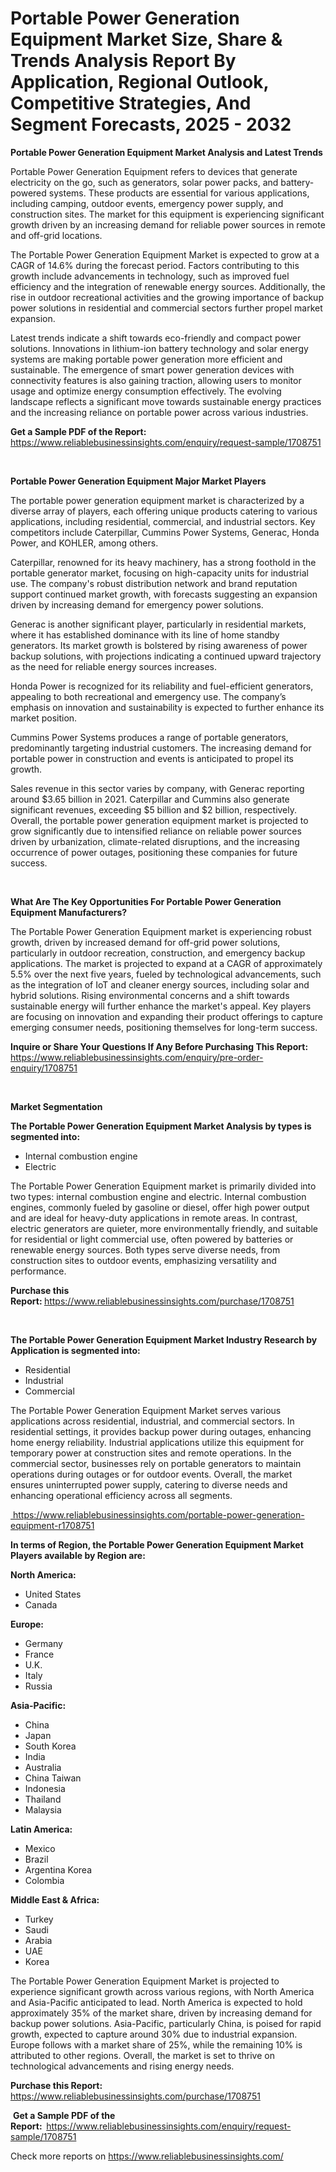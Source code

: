 <p><h1>Portable Power Generation Equipment Market Size, Share & Trends Analysis Report By Application, Regional Outlook, Competitive Strategies, And Segment Forecasts, 2025 - 2032</h1></p><p><strong>Portable Power Generation Equipment Market Analysis and Latest Trends</strong></p>
<p><p>Portable Power Generation Equipment refers to devices that generate electricity on the go, such as generators, solar power packs, and battery-powered systems. These products are essential for various applications, including camping, outdoor events, emergency power supply, and construction sites. The market for this equipment is experiencing significant growth driven by an increasing demand for reliable power sources in remote and off-grid locations. </p><p>The Portable Power Generation Equipment Market is expected to grow at a CAGR of 14.6% during the forecast period. Factors contributing to this growth include advancements in technology, such as improved fuel efficiency and the integration of renewable energy sources. Additionally, the rise in outdoor recreational activities and the growing importance of backup power solutions in residential and commercial sectors further propel market expansion. </p><p>Latest trends indicate a shift towards eco-friendly and compact power solutions. Innovations in lithium-ion battery technology and solar energy systems are making portable power generation more efficient and sustainable. The emergence of smart power generation devices with connectivity features is also gaining traction, allowing users to monitor usage and optimize energy consumption effectively. The evolving landscape reflects a significant move towards sustainable energy practices and the increasing reliance on portable power across various industries.</p></p>
<p><strong>Get a Sample PDF of the Report:&nbsp;</strong> <a href="https://www.reliablebusinessinsights.com/enquiry/request-sample/1708751?utm_campaign=3032&utm_medium=2&utm_source=Github&utm_content=ia&utm_term=27032025&utm_id=portable-power-generation-equipment">https://www.reliablebusinessinsights.com/enquiry/request-sample/1708751</a></p>
<p>&nbsp;</p>
<p><strong>Portable Power Generation Equipment Major Market Players</strong></p>
<p><p>The portable power generation equipment market is characterized by a diverse array of players, each offering unique products catering to various applications, including residential, commercial, and industrial sectors. Key competitors include Caterpillar, Cummins Power Systems, Generac, Honda Power, and KOHLER, among others. </p><p>Caterpillar, renowned for its heavy machinery, has a strong foothold in the portable generator market, focusing on high-capacity units for industrial use. The company's robust distribution network and brand reputation support continued market growth, with forecasts suggesting an expansion driven by increasing demand for emergency power solutions.</p><p>Generac is another significant player, particularly in residential markets, where it has established dominance with its line of home standby generators. Its market growth is bolstered by rising awareness of power backup solutions, with projections indicating a continued upward trajectory as the need for reliable energy sources increases.</p><p>Honda Power is recognized for its reliability and fuel-efficient generators, appealing to both recreational and emergency use. The company’s emphasis on innovation and sustainability is expected to further enhance its market position.</p><p>Cummins Power Systems produces a range of portable generators, predominantly targeting industrial customers. The increasing demand for portable power in construction and events is anticipated to propel its growth.</p><p>Sales revenue in this sector varies by company, with Generac reporting around $3.65 billion in 2021. Caterpillar and Cummins also generate significant revenues, exceeding $5 billion and $2 billion, respectively. Overall, the portable power generation equipment market is projected to grow significantly due to intensified reliance on reliable power sources driven by urbanization, climate-related disruptions, and the increasing occurrence of power outages, positioning these companies for future success.</p></p>
<p>&nbsp;</p>
<p><strong>What Are The Key Opportunities For Portable Power Generation Equipment Manufacturers?</strong></p>
<p><p>The Portable Power Generation Equipment market is experiencing robust growth, driven by increased demand for off-grid power solutions, particularly in outdoor recreation, construction, and emergency backup applications. The market is projected to expand at a CAGR of approximately 5.5% over the next five years, fueled by technological advancements, such as the integration of IoT and cleaner energy sources, including solar and hybrid solutions. Rising environmental concerns and a shift towards sustainable energy will further enhance the market's appeal. Key players are focusing on innovation and expanding their product offerings to capture emerging consumer needs, positioning themselves for long-term success.</p></p>
<p><strong>Inquire or Share Your Questions If Any Before Purchasing This Report:</strong> <a href="https://www.reliablebusinessinsights.com/enquiry/pre-order-enquiry/1708751?utm_campaign=3032&utm_medium=2&utm_source=Github&utm_content=ia&utm_term=27032025&utm_id=portable-power-generation-equipment">https://www.reliablebusinessinsights.com/enquiry/pre-order-enquiry/1708751</a></p>
<p>&nbsp;</p>
<p><strong>Market Segmentation</strong></p>
<p><strong>The Portable Power Generation Equipment Market Analysis by types is segmented into:</strong></p>
<p><ul><li>Internal combustion engine</li><li>Electric</li></ul></p>
<p><p>The Portable Power Generation Equipment market is primarily divided into two types: internal combustion engine and electric. Internal combustion engines, commonly fueled by gasoline or diesel, offer high power output and are ideal for heavy-duty applications in remote areas. In contrast, electric generators are quieter, more environmentally friendly, and suitable for residential or light commercial use, often powered by batteries or renewable energy sources. Both types serve diverse needs, from construction sites to outdoor events, emphasizing versatility and performance.</p></p>
<p><strong>Purchase this Report:&nbsp;</strong><a href="https://www.reliablebusinessinsights.com/purchase/1708751?utm_campaign=3032&utm_medium=2&utm_source=Github&utm_content=ia&utm_term=27032025&utm_id=portable-power-generation-equipment">https://www.reliablebusinessinsights.com/purchase/1708751</a></p>
<p>&nbsp;</p>
<p><strong>The Portable Power Generation Equipment Market Industry Research by Application is segmented into:</strong></p>
<p><ul><li>Residential</li><li>Industrial</li><li>Commercial</li></ul></p>
<p><p>The Portable Power Generation Equipment Market serves various applications across residential, industrial, and commercial sectors. In residential settings, it provides backup power during outages, enhancing home energy reliability. Industrial applications utilize this equipment for temporary power at construction sites and remote operations. In the commercial sector, businesses rely on portable generators to maintain operations during outages or for outdoor events. Overall, the market ensures uninterrupted power supply, catering to diverse needs and enhancing operational efficiency across all segments.</p></p>
<p><a href="https://www.reliablebusinessinsights.com/portable-power-generation-equipment-r1708751?utm_campaign=3032&utm_medium=2&utm_source=Github&utm_content=ia&utm_term=27032025&utm_id=portable-power-generation-equipment">&nbsp;https://www.reliablebusinessinsights.com/portable-power-generation-equipment-r1708751</a></p>
<p><strong>In terms of Region, the Portable Power Generation Equipment Market Players available by Region are:</strong></p>
<p>
    <p> <strong> North America: </strong>
        <ul>
            <li>United States</li>
            <li>Canada</li>
        </ul>
        </p> 
    <p> <strong> Europe: </strong>
        <ul>
            <li>Germany</li>
            <li>France</li>
            <li>U.K.</li>
            <li>Italy</li>
            <li>Russia</li>
        </ul>
        </p> 
    <p> <strong> Asia-Pacific: </strong>
        <ul>
            <li>China</li>
            <li>Japan</li>
            <li>South Korea</li>
            <li>India</li>
            <li>Australia</li>
            <li>China Taiwan</li>
            <li>Indonesia</li>
            <li>Thailand</li>
            <li>Malaysia</li>
        </ul>
        </p> 
    <p> <strong> Latin America: </strong>
        <ul>
            <li>Mexico</li>
            <li>Brazil</li>
            <li>Argentina Korea</li>
            <li>Colombia</li>
        </ul>
        </p> 
    <p> <strong> Middle East & Africa: </strong>
        <ul>
            <li>Turkey</li>
            <li>Saudi</li>
            <li>Arabia</li>
            <li>UAE</li>
            <li>Korea</li>
        </ul>
    </p>
    </p>
<p><p>The Portable Power Generation Equipment Market is projected to experience significant growth across various regions, with North America and Asia-Pacific anticipated to lead. North America is expected to hold approximately 35% of the market share, driven by increasing demand for backup power solutions. Asia-Pacific, particularly China, is poised for rapid growth, expected to capture around 30% due to industrial expansion. Europe follows with a market share of 25%, while the remaining 10% is attributed to other regions. Overall, the market is set to thrive on technological advancements and rising energy needs.</p></p>
<p><strong>Purchase this Report: </strong><a href="https://www.reliablebusinessinsights.com/purchase/1708751?utm_campaign=3032&utm_medium=2&utm_source=Github&utm_content=ia&utm_term=27032025&utm_id=portable-power-generation-equipment">https://www.reliablebusinessinsights.com/purchase/1708751</a></p>
<p>&nbsp;<strong>Get a Sample PDF of the Report:&nbsp;&nbsp;</strong><a href="https://www.reliablebusinessinsights.com/enquiry/request-sample/1708751?utm_campaign=3032&utm_medium=2&utm_source=Github&utm_content=ia&utm_term=27032025&utm_id=portable-power-generation-equipment">https://www.reliablebusinessinsights.com/enquiry/request-sample/1708751</a></p>
<p><strong></strong></p>
<p>Check more reports on <a href="https://www.reliablebusinessinsights.com/?utm_campaign=3032&utm_medium=2&utm_source=Github&utm_content=ia&utm_term=27032025&utm_id=portable-power-generation-equipment">https://www.reliablebusinessinsights.com/</a></p>